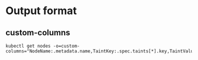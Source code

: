 # Output format

## custom-columns

```shell
kubectl get nodes -o=custom-columns="NodeName:.metadata.name,TaintKey:.spec.taints[*].key,TaintValue:.spec.taints[*].value,TaintEffect:.spec.taints[*].effect"
```
